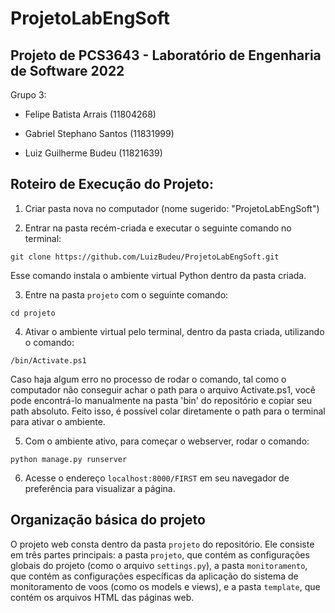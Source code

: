 # ProjetoLabEngSoft


## Projeto de PCS3643 - Laboratório de Engenharia de Software 2022
Grupo 3:

- Felipe Batista Arrais   (11804268)

- Gabriel Stephano Santos (11831999)

- Luiz Guilherme Budeu    (11821639)


## Roteiro de Execução do Projeto:
1. Criar pasta nova no computador (nome sugerido: "ProjetoLabEngSoft")


2. Entrar na pasta recém-criada e executar o seguinte comando no terminal:
```
git clone https://github.com/LuizBudeu/ProjetoLabEngSoft.git
```
Esse comando instala o ambiente virtual Python dentro da pasta criada.


3. Entre na pasta ```projeto``` com o seguinte comando:
```
cd projeto
```


4. Ativar o ambiente virtual pelo terminal, dentro da pasta criada, utilizando o comando:
```
/bin/Activate.ps1
```
Caso haja algum erro no processo de rodar o comando, tal como o computador não conseguir achar o path para o arquivo Activate.ps1, você pode encontrá-lo manualmente na pasta 'bin' do repositório e copiar seu path absoluto. Feito isso, é possível colar diretamente o path para o terminal para ativar o ambiente.


5. Com o ambiente ativo, para começar o webserver, rodar o comando:
```
python manage.py runserver
```


6. Acesse o endereço ```localhost:8000/FIRST``` em seu navegador de preferência para visualizar a página. 


## Organização básica do projeto


O projeto web consta dentro da pasta ```projeto``` do repositório. Ele consiste em três partes principais: a pasta ```projeto```, que contém as configurações globais do projeto (como o arquivo ```settings.py```), a pasta ```monitoramento```, que contém as configurações específicas da aplicação do sistema de monitoramento de voos (como os models e views), e a pasta ```template```, que contém os arquivos HTML das páginas web.
